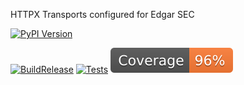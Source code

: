 HTTPX Transports configured for Edgar SEC

[![PyPI Version](https://badge.fury.io/py/edgar_httpx.svg)](https://pypi.python.org/pypi/edgar_httpx)

[![BuildRelease](https://github.com/paultiq/edgar_httpx/actions/workflows/build_deploy.yml/badge.svg)](https://github.com/paultiq/edgar_httpx/actions/workflows/build_deploy.yml)
[![Tests](https://github.com/paultiq/edgar_httpx/actions/workflows/test.yml/badge.svg)](https://github.com/paultiq/edgar_httpx/actions/workflows/test.yml)
[![Coverage badge](https://github.com/paultiq/edgar_httpx/raw/python-coverage-comment-action-data/badge.svg)](https://github.com/paultiq/edgar_httpx/tree/python-coverage-comment-action-data)
